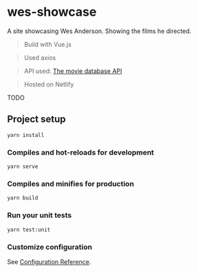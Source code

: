 # wes-showcase


A site showcasing Wes Anderson. Showing the films he directed. 

> Build with Vue.js

> Used axios

> API used: [The movie database API](https://www.themoviedb.org/)

> Hosted on Netlify


TODO


## Project setup
```
yarn install
```

### Compiles and hot-reloads for development
```
yarn serve
```

### Compiles and minifies for production
```
yarn build
```

### Run your unit tests
```
yarn test:unit
```

### Customize configuration
See [Configuration Reference](https://cli.vuejs.org/config/).
